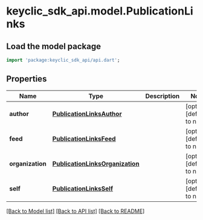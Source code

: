 # keyclic_sdk_api.model.PublicationLinks

## Load the model package
```dart
import 'package:keyclic_sdk_api/api.dart';
```

## Properties
Name | Type | Description | Notes
------------ | ------------- | ------------- | -------------
**author** | [**PublicationLinksAuthor**](PublicationLinksAuthor.md) |  | [optional] [default to null]
**feed** | [**PublicationLinksFeed**](PublicationLinksFeed.md) |  | [optional] [default to null]
**organization** | [**PublicationLinksOrganization**](PublicationLinksOrganization.md) |  | [optional] [default to null]
**self** | [**PublicationLinksSelf**](PublicationLinksSelf.md) |  | [optional] [default to null]

[[Back to Model list]](../README.md#documentation-for-models) [[Back to API list]](../README.md#documentation-for-api-endpoints) [[Back to README]](../README.md)


